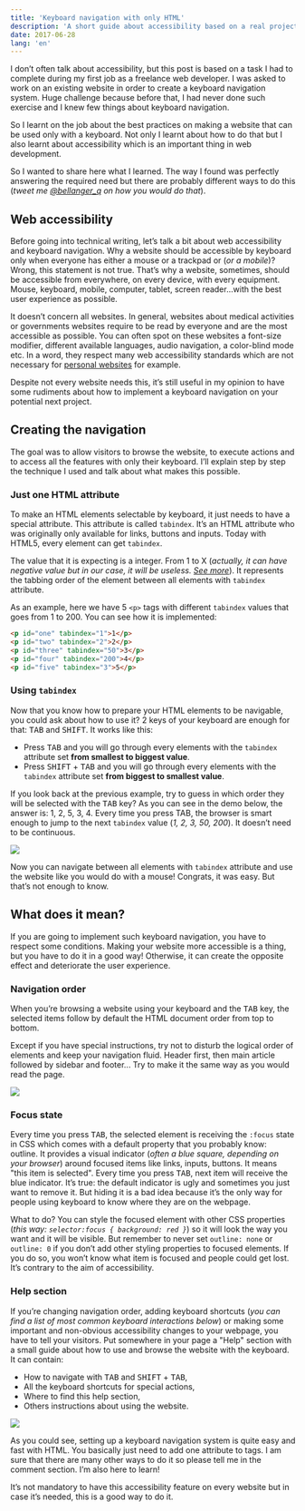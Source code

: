 ```yaml
---
title: 'Keyboard navigation with only HTML'
description: 'A short guide about accessibility based on a real project.'
date: 2017-06-28
lang: 'en'
---
```


I don’t often talk about accessibility, but this post is based on a task I had to complete during my first job as a freelance web developer. I was asked to work on an existing website in order to create a keyboard navigation system. Huge challenge because before that, I had never done such exercise and I knew few things about keyboard navigation.

So I learnt on the job about the best practices on making a website that can be used only with a keyboard. Not only I learnt about how to do that but I also learnt about accessibility which is an important thing in web development.

So I wanted to share here what I learned. The way I found was perfectly answering the required need but there are probably different ways to do this (_tweet me [@bellanger_q](https://twitter.com/bellanger_q) on how you would do that_).

## Web accessibility

Before going into technical writing, let’s talk a bit about web accessibility and keyboard navigation. Why a website should be accessible by keyboard only when everyone has either a mouse or a trackpad or (_or a mobile_)? Wrong, this statement is not true. That’s why a website, sometimes, should be accessible from everywhere, on every device, with every equipment. Mouse, keyboard, mobile, computer, tablet, screen reader...with the best user experience as possible.

It doesn’t concern all websites. In general, websites about medical activities or governments websites require to be read by everyone and are the most accessible as possible. You can often spot on these websites a font-size modifier, different available languages, audio navigation, a color-blind mode etc. In a word, they respect many web accessibility standards which are not necessary for [personal websites](https://blog.quentin-bellanger.com/building-your-personal-website-a-complete-guide-for-junior-developers-917aabb246c8) for example.

Despite not every website needs this, it’s still useful in my opinion to have some rudiments about how to implement a keyboard navigation on your potential next project.

## Creating the navigation

The goal was to allow visitors to browse the website, to execute actions and to access all the features with only their keyboard. I’ll explain step by step the technique I used and talk about what makes this possible.

### Just one HTML attribute

To make an HTML elements selectable by keyboard, it just needs to have a special attribute. This attribute is called `tabindex`. It’s an HTML attribute who was originally only available for links, buttons and inputs. Today with HTML5, every element can get `tabindex`.

The value that it is expecting is a integer. From 1 to X (_actually, it can have negative value but in our case, it will be useless. [See more](https://developer.mozilla.org/en-US/docs/Web/HTML/Global_attributes/tabindex)_). It represents the tabbing order of the element between all elements with `tabindex` attribute.

As an example, here we have 5 `<p>` tags with different `tabindex` values that goes from 1 to 200. You can see how it is implemented:

```html
<p id="one" tabindex="1">1</p>
<p id="two" tabindex="2">2</p>
<p id="three" tabindex="50">3</p>
<p id="four" tabindex="200">4</p>
<p id="five" tabindex="3">5</p>
```

### Using `tabindex`

Now that you know how to prepare your HTML elements to be navigable, you could ask about how to use it? 2 keys of your keyboard are enough for that: <kbd>TAB</kbd> and <kbd>SHIFT</kbd>. It works like this:

- Press <kbd>TAB</kbd> and you will go through every elements with the `tabindex` attribute set **from smallest to biggest value**.
- Press <kbd>SHIFT</kbd> + <kbd>TAB</kbd> and you will go through every elements with the `tabindex` attribute set **from biggest to smallest value**.

If you look back at the previous example, try to guess in which order they will be selected with the <kbd>TAB</kbd> key? As you can see in the demo below, the answer is: 1, 2, 5, 3, 4. Every time you press TAB, the browser is smart enough to jump to the next `tabindex` value (_1, 2, 3, 50, 200_). It doesn’t need to be continuous.

![](https://cdn-images-1.medium.com/max/2000/1*ALLefscVWIUp9SbAB9v29g.gif)

Now you can navigate between all elements with `tabindex` attribute and use the website like you would do with a mouse! Congrats, it was easy. But that’s not enough to know.

## What does it mean?

If you are going to implement such keyboard navigation, you have to respect some conditions. Making your website more accessible is a thing, but you have to do it in a good way! Otherwise, it can create the opposite effect and deteriorate the user experience.

### Navigation order

When you’re browsing a website using your keyboard and the <kbd>
TAB</kbd> key, the selected items follow by default the HTML document order from top to bottom.

Except if you have special instructions, try not to disturb the logical order of elements and keep your navigation fluid. Header first, then main article followed by sidebar and footer... Try to make it the same way as you would read the page.

![](https://cdn-images-1.medium.com/max/2000/1*Xf5wNz0B-tsqt3fSAgWdLg.png)

### Focus state

Every time you press <kbd>TAB</kbd>, the selected element is receiving the `:focus` state in CSS which comes with a default property that you probably know: outline. It provides a visual indicator (_often a blue square, depending on your browser_) around focused items like links, inputs, buttons. It means "this item is selected". Every time you press <kbd>TAB</kbd>, next item will receive the blue indicator. It’s true: the default indicator is ugly and sometimes you just want to remove it. But hiding it is a bad idea because it’s the only way for people using keyboard to know where they are on the webpage.

What to do? You can style the focused element with other CSS properties (_this way: `selector:focus { background: red }`_) so it will look the way you want and it will be visible. But remember to never set `outline: none` or `outline: 0` if you don’t add other styling properties to focused elements. If you do so, you won’t know what item is focused and people could get lost. It’s contrary to the aim of accessibility.

### Help section

If you’re changing navigation order, adding keyboard shortcuts (_you can find a list of most common keyboard interactions below_) or making some important and non-obvious accessibility changes to your webpage, you have to tell your visitors. Put somewhere in your page a "Help" section with a small guide about how to use and browse the website with the keyboard. It can contain:

- How to navigate with <kbd>TAB</kbd> and <kbd>SHIFT</kbd> + <kbd>TAB</kbd>,
- All the keyboard shortcuts for special actions,
- Where to find this help section,
- Others instructions about using the website.

![](https://cdn-images-1.medium.com/max/2000/1*4pmi4518ti7Q_CQTK7sOsw.png)

As you could see, setting up a keyboard navigation system is quite easy and fast with HTML. You basically just need to add one attribute to tags. I am sure that there are many other ways to do it so please tell me in the comment section. I’m also here to learn!

It’s not mandatory to have this accessibility feature on every website but in case it’s needed, this is a good way to do it.
